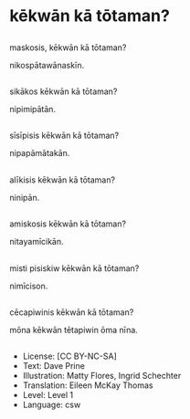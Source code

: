 # kēkwān kā tōtaman?

##
maskosis, kēkwān kā tōtaman?

nikospātawānaskīn.

##
sikākos kēkwān kā tōtaman?

nipimipātān.

##
sīsīpisis kēkwān kā tōtaman?

nipapāmātakān.

##
alīkisis kēkwān kā tōtaman?

ninipān.

##
amiskosis kēkwān kā tōtaman?

nitayamīcikān.

##
misti pisiskiw kēkwān kā tōtaman?

nimīcison.

##
cēcapiwinis kēkwān kā tōtaman?

mōna kēkwān tētapiwin ōma nīna.

##
* License: [CC BY-NC-SA]
* Text: Dave Prine
* Illustration: Matty Flores, Ingrid Schechter
* Translation: Eileen McKay Thomas
* Level: Level 1
* Language: csw
